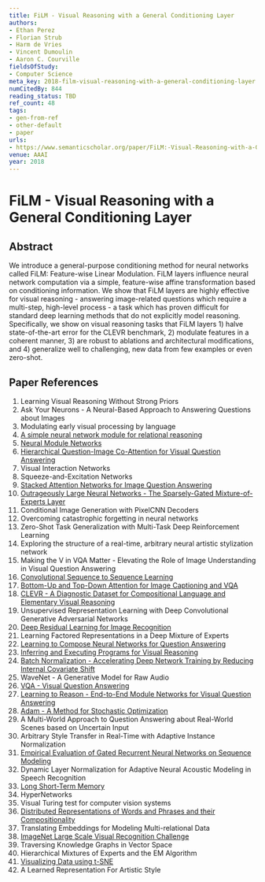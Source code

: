 ```yaml
---
title: FiLM - Visual Reasoning with a General Conditioning Layer
authors:
- Ethan Perez
- Florian Strub
- Harm de Vries
- Vincent Dumoulin
- Aaron C. Courville
fieldsOfStudy:
- Computer Science
meta_key: 2018-film-visual-reasoning-with-a-general-conditioning-layer
numCitedBy: 844
reading_status: TBD
ref_count: 48
tags:
- gen-from-ref
- other-default
- paper
urls:
- https://www.semanticscholar.org/paper/FiLM:-Visual-Reasoning-with-a-General-Conditioning-Perez-Strub/7cfa5c97164129ce3630511f639040d28db1d4b7?sort=total-citations
venue: AAAI
year: 2018
---
```


# FiLM - Visual Reasoning with a General Conditioning Layer

## Abstract

We introduce a general-purpose conditioning method for neural networks called FiLM: Feature-wise Linear Modulation. FiLM layers influence neural network computation via a simple, feature-wise affine transformation based on conditioning information. We show that FiLM layers are highly effective for visual reasoning - answering image-related questions which require a multi-step, high-level process - a task which has proven difficult for standard deep learning methods that do not explicitly model reasoning. Specifically, we show on visual reasoning tasks that FiLM layers 1) halve state-of-the-art error for the CLEVR benchmark, 2) modulate features in a coherent manner, 3) are robust to ablations and architectural modifications, and 4) generalize well to challenging, new data from few examples or even zero-shot.

## Paper References

1. Learning Visual Reasoning Without Strong Priors
2. Ask Your Neurons - A Neural-Based Approach to Answering Questions about Images
3. Modulating early visual processing by language
4. [A simple neural network module for relational reasoning](2017-a-simple-neural-network-module-for-relational-reasoning)
5. [Neural Module Networks](2016-neural-module-networks)
6. [Hierarchical Question-Image Co-Attention for Visual Question Answering](2016-hierarchical-question-image-co-attention-for-visual-question-answering)
7. Visual Interaction Networks
8. Squeeze-and-Excitation Networks
9. [Stacked Attention Networks for Image Question Answering](2016-stacked-attention-networks-for-image-question-answering)
10. [Outrageously Large Neural Networks - The Sparsely-Gated Mixture-of-Experts Layer](2017-outrageously-large-neural-networks-the-sparsely-gated-mixture-of-experts-layer)
11. Conditional Image Generation with PixelCNN Decoders
12. Overcoming catastrophic forgetting in neural networks
13. Zero-Shot Task Generalization with Multi-Task Deep Reinforcement Learning
14. Exploring the structure of a real-time, arbitrary neural artistic stylization network
15. Making the V in VQA Matter - Elevating the Role of Image Understanding in Visual Question Answering
16. [Convolutional Sequence to Sequence Learning](2017-convolutional-sequence-to-sequence-learning)
17. [Bottom-Up and Top-Down Attention for Image Captioning and VQA](2017-bottom-up-and-top-down-attention-for-image-captioning-and-vqa)
18. [CLEVR - A Diagnostic Dataset for Compositional Language and Elementary Visual Reasoning](2017-clevr-a-diagnostic-dataset-for-compositional-language-and-elementary-visual-reasoning)
19. Unsupervised Representation Learning with Deep Convolutional Generative Adversarial Networks
20. [Deep Residual Learning for Image Recognition](2015-resnet.md)
21. Learning Factored Representations in a Deep Mixture of Experts
22. [Learning to Compose Neural Networks for Question Answering](2016-learning-to-compose-neural-networks-for-question-answering)
23. [Inferring and Executing Programs for Visual Reasoning](2017-inferring-and-executing-programs-for-visual-reasoning)
24. [Batch Normalization - Accelerating Deep Network Training by Reducing Internal Covariate Shift](2015-batch-normalization-accelerating-deep-network-training-by-reducing-internal-covariate-shift)
25. WaveNet - A Generative Model for Raw Audio
26. [VQA - Visual Question Answering](2015-vqa-visual-question-answering)
27. [Learning to Reason - End-to-End Module Networks for Visual Question Answering](2017-learning-to-reason-end-to-end-module-networks-for-visual-question-answering)
28. [Adam - A Method for Stochastic Optimization](2015-adam-a-method-for-stochastic-optimization)
29. A Multi-World Approach to Question Answering about Real-World Scenes based on Uncertain Input
30. Arbitrary Style Transfer in Real-Time with Adaptive Instance Normalization
31. [Empirical Evaluation of Gated Recurrent Neural Networks on Sequence Modeling](2014-empirical-evaluation-of-gated-recurrent-neural-networks-on-sequence-modeling)
32. Dynamic Layer Normalization for Adaptive Neural Acoustic Modeling in Speech Recognition
33. [Long Short-Term Memory](1997-long-short-term-memory)
34. HyperNetworks
35. Visual Turing test for computer vision systems
36. [Distributed Representations of Words and Phrases and their Compositionality](2013-distributed-representations-of-words-and-phrases-and-their-compositionality)
37. Translating Embeddings for Modeling Multi-relational Data
38. [ImageNet Large Scale Visual Recognition Challenge](2015-imagenet-large-scale-visual-recognition-challenge)
39. Traversing Knowledge Graphs in Vector Space
40. Hierarchical Mixtures of Experts and the EM Algorithm
41. [Visualizing Data using t-SNE](2008-visualizing-data-using-t-sne)
42. A Learned Representation For Artistic Style
